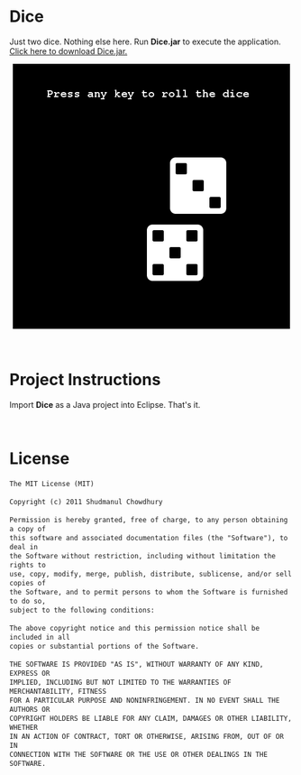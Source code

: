 Dice
=
Just two dice. Nothing else here. Run <b>Dice.jar</b> to execute the application.
<a href="https://github.com/seedform/Dice/blob/master/Dice.jar?raw=true">Click here to download Dice.jar.</a>

<div align="center">
	<img src="screenshot.PNG"></p>
</div>

<br>

Project Instructions
=
Import <b>Dice</b> as a Java project into Eclipse. That's it.

<br>

License
=

```
The MIT License (MIT)

Copyright (c) 2011 Shudmanul Chowdhury

Permission is hereby granted, free of charge, to any person obtaining a copy of
this software and associated documentation files (the "Software"), to deal in
the Software without restriction, including without limitation the rights to
use, copy, modify, merge, publish, distribute, sublicense, and/or sell copies of
the Software, and to permit persons to whom the Software is furnished to do so,
subject to the following conditions:

The above copyright notice and this permission notice shall be included in all
copies or substantial portions of the Software.

THE SOFTWARE IS PROVIDED "AS IS", WITHOUT WARRANTY OF ANY KIND, EXPRESS OR
IMPLIED, INCLUDING BUT NOT LIMITED TO THE WARRANTIES OF MERCHANTABILITY, FITNESS
FOR A PARTICULAR PURPOSE AND NONINFRINGEMENT. IN NO EVENT SHALL THE AUTHORS OR
COPYRIGHT HOLDERS BE LIABLE FOR ANY CLAIM, DAMAGES OR OTHER LIABILITY, WHETHER
IN AN ACTION OF CONTRACT, TORT OR OTHERWISE, ARISING FROM, OUT OF OR IN
CONNECTION WITH THE SOFTWARE OR THE USE OR OTHER DEALINGS IN THE SOFTWARE.
```
